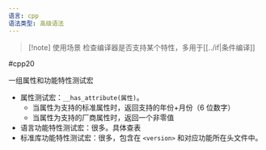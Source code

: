 ```yaml
---
语言: cpp
语法类型: 高级语法
---
```

> [!note] 使用场景
> 检查编译器是否支持某个特性，多用于[[../if|条件编译]]

#cpp20 

一组属性和功能特性测试宏
* 属性测试宏：`__has_attribute(属性)`。
    * 当属性为支持的标准属性时，返回支持的年份+月份（6 位数字）
    * 当属性为支持的厂商属性时，返回一个非零值
* 语言功能特性测试宏：很多。具体查表
* 标准库功能特性测试宏：很多，包含在 `<version>` 和对应功能所在头文件中。